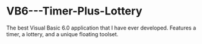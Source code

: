 # VB6---Timer-Plus-Lottery
 The best Visual Basic 6.0 application that I have ever developed. Features a timer, a lottery, and a unique floating toolset.
